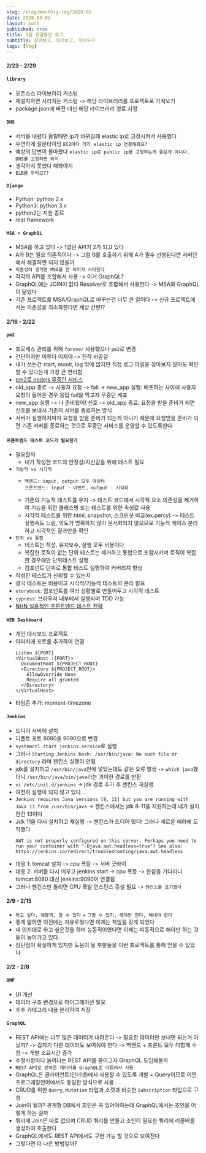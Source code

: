 ```yaml
---
slug: /blog/monthly-log/2020-02
date: 2020-03-01
layout: post
published: true
title: 2월 한달동안 로그
subtitle: 찾아보고, 읽어보고, 적어두기
tags: [log]
---
```


#### 2/23 - 2/29

#### `library`

- 오픈소스 라이브러리 커스텀
- 재설치하면 사라지는 커스텀 -> 해당 라이브러리를 프로젝트로 가져오기
- package.json에 버전 대신 해당 라이브러리 경로 지정

#### `DNS`

- 서버를 내렸다 올릴때면 ip가 바뀌길래 elastic ip로 고정시켜서 사용했다
- 우연하게 질문타이밍 `EC2마다 각각 elastic ip 연결해줘요?`
- 예상외 답변이 돌아왔다 `elastic ip로 public ip를 고정하는게 좋은게 아니다. DNS를 고정하면 되지`
- 생각하지 못했다 해봐야지
- `ELB를 두라고??`

#### `Django`

- Python: python 2.x
- Python3: python 3.x
- python2는 지원 종료
- rest framework

#### `MSA = GraphQL`

- MSA를 하고 있다 -> 1였던 API가 2가 되고 있다
- A와 B는 필요 의존적이다 -> 그럼 B를 호출하기 위해 A가 필수 선행된다면 서버단에서 해결하면 되지 않을까
- `의존성이 생기면 MSA를 한 의미가 사라진다`
- 각각의 API를 조합해서 사용 -> 이거 GraphQL?
- GraphQL에는 JOIN이 없다 Resolver로 조합해서 사용한다 -> MSA와 GraphQL이 닮았다
- 기존 프로젝트를 MSA/GraphQL로 바꾸는건 너무 큰 일이다 -> 신규 프로젝트에서는 의존성을 최소화한다면 세상 간편!?

#### 2/16 - 2/22

#### `pm2`

- 프로세스 관리를 위해 `forever` 사용했으나 `pm2`로 변경
- 간단하지만 미루다 이제야 -> 진작 바꿀걸
- 내가 쓰는건 start, monit, log 밖에 없지만 직접 로그 파일을 찾아보지 않아도 확인할 수 있다는게 가장 큰 편리함
- [pm2로 nodejs 무중단 서비스](https://engineering.linecorp.com/ko/blog/pm2-nodejs/)
- old_app 종료 -> 사용자 요청 -> fail -> new_app 실행: 배포하는 사이에 사용자 요청이 들어온 경우 응답 fail을 막고자 무중단 배포
- new_app 실행 -> 나 준비됬어! 신호 -> old_app 종료: 요청을 받을 준비가 되면 신호를 보내서 기존의 서버를 종료하는 방식
- 서버가 실행하자마자 요청을 받을 준비가 되는게 아니기 때문에 요청받을 준비가 되면 기존 서버를 종료하는 것으로 무중단 서비스를 운영할 수 있도록한다

#### `프론트엔드 테스트 코드가 필요한가`

- 필요할까
  - 내가 작성한 코드의 안정성/자신감을 위해 테스트 필요
- `기능적 vs 시각적`
  - ```
    백엔드: input, output 모두 데이터
    프론트엔드: input - 이벤트, output - 시각화
    ```
  - 기존의 기능적 테스트를 유지 -> 테스트 코드에서 시각적 요소 의존성을 제거하여 기능을 위한 클래스명 또는 테스트를 위한 속성값 사용
  - 시각적 테스트를 위한 html, snapshot, 스크린샷 비교(ex.percy) -> 테스트 실행속도 느림, 의도가 명확하지 않아 문서화되지 않으므로 기능적 케이스 분리하고 시각적인 결과만을 확인
- `단위 vs 통합`
  - 테스트는 작성, 유지보수, 실행 모두 비용이다
  - 복잡한 로직이 없는 단위 테스트는 제거하고 통합으로 포함시키며 로직이 복잡한 경우에만 단위테스트 실행
  - 컴포넌트 단위로 통합 테스트 실행하여 커버리지 향상
- 작성한 테스트가 신뢰할 수 있는지
- 결국 테스트는 비용이고 시각적/기능적 테스트의 분리 필요
- `storybook`: 컴포넌트를 여러 상황별로 만들어두고 시각적 테스트
- `cypress`: 브라우저 내부에서 실행되며 TDD 가능
- [NHN 실용적인 프론트엔드 테스트 전략](https://youtu.be/q9d631Nl0_4)

#### `WEB Dashboard`

- 개인 대시보드 프로젝트
- 아파치에 포트를 추가하여 연결
  ```
  Listen ${PORT}
  <VirtualHost :{PORT}>
    DocumentRoot ${PROJECT_ROOT}
    <Directory ${PROJECT_ROOT}>
      AllowOverride None
      Require all granted
    </Directory>
  </VirtualHost>
  ```
- 타임존 추가: moment-timezone

#### `Jenkins`

- 드디어 서버에 설치
- 디폴트 포트 8080을 9090으로 변경
- `systemctl start jenkins.service`로 실행
- 그러나 `Starting Jenkins bash: /usr/bin/java: No such file or directory` 라며 젠킨스 실행이 안됨
- jdk를 설치하고 `/usr/bin/java`안에 넣었는데도 같은 오류 발생 -> `which java`했더니 `/usr/bin/java/bin/java`라는 괴이한 경로를 반환
- `vi /etc/init.d/jenkins` -> jdk 경로 추가 후 젠킨스 재실행
- 여전히 실행이 되지 않고 있다...
- `Jenkins requires Java versions [8, 11] but you are running with Java 13 from /usr/bin/java` -> 젠킨스에서는 jdk 8-11을 지원하는데 내가 설치한건 13이다
- Jdk 11을 다시 설치하고 재실행 -> 젠킨스가 드디어 떴다! 그러나 새로운 에러에 도착했다
  ```
  AWT is not properly configured on this server. Perhaps you need to run your container with "-Djava.awt.headless=true"? See also: https://jenkins.io/redirect/troubleshooting/java.awt.headless
  ```
- 대응 1: tomcat 설치 -> cpu 폭등 -> 서버 굿바이
- 대응 2: 서버를 다시 띄우고 jenkins start -> cpu 폭등 -> 한참을 기다리니 tomcat:8080 대신 jenkins:9090이 연결됨
- 그러나 젠킨스만 돌리면 CPU 폭발 인스턴스 증설 필요 -> `젠킨스를 포기했다`

#### 2/9 - 2/15

- `하고 싶다, 해볼까, 할 수 있다` + `그럴 수 있지, 해야만 한다, 해내야 한다`
- 좋게 말하면 이전에는 자유로웠다면 이제는 책임을 갖게 되었다
- 내 의지대로 하고 싶은것을 하며 능동적이였다면 이제는 피동적으로 해야만 하는 것들이 늘어가고 있다.
- 장단점이 확실하게 있지만 도움이 될 부분들을 이번 프로젝트를 통해 얻을 수 있었다

#### 2/2 - 2/8

#### `OMF`

- UI 개선
- 데이터 구조 변경으로 마이그레이션 필요
- 추후 카테고리 내용 분리하여 저장

#### `GraphQL`

- REST API에는 너무 많은 데이터가 내려온다 -> 필요한 데이터만 보내면 되는거 아닐까? -> 갑자기 다른 데이터도 보여줘야 한다 -> 백엔드 + 프론트 모두 다함께 수정 -> 개발 소요시간 증가
- 수정사항마다 늘어나는 REST API를 줄이고자 GraphQL 도입해볼까
- `REST API로 받아온 데이터를 GraphQL로 다듬어서 사용`
- GraphQL은 클라이언트(인터넷)에서 사용할 수 있도록 개발 + Query이므로 어떤 프로그래밍언어에서도 동일한 방식으로 사용
- CRUD를 위한 `Query`, `Mutation` 타입과 소켓과 비슷한 `Subscription` 타입으로 구성
- Join이 될까? 관계형 DB에서 조인은 꼭 있어야하는데 GraphQL에서는 조인을 어떻게 하는 걸까
- 쿼리에 Join은 따로 없으며 CRUD 쿼리를 만들고 조인이 필요한 쿼리에 리졸버를 생성하여 호출한다
- GraphQL에서도 REST API에서도 구현 가능 할 것으로 보여진다
- 그렇다면 더 나은 방법일까?
